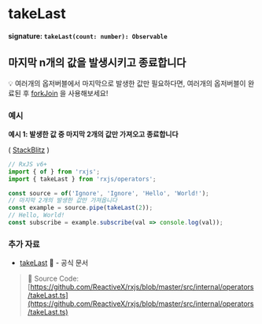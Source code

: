 # takeLast

#### signature: `takeLast(count: number): Observable`

## 마지막 n개의 값을 발생시키고 종료합니다

💡 여러개의 옵저버블에서 마지막으로 발생한 값만 필요하다면, 여러개의 옵저버블이 완료된 후 [forkJoin](../combination/forkjoin.md) 을 사용해보세요!

### 예시

**예시 1: 발생한 값 중 마지막 2개의 값만 가져오고 종료합니다**

\( [StackBlitz](https://stackblitz.com/edit/typescript-zss7oo?file=index.ts&devtoolsheight=100) \)

```javascript
// RxJS v6+
import { of } from 'rxjs';
import { takeLast } from 'rxjs/operators';

const source = of('Ignore', 'Ignore', 'Hello', 'World!');
// 마지막 2개의 발생한 값만 가져옵니다
const example = source.pipe(takeLast(2));
// Hello, World!
const subscribe = example.subscribe(val => console.log(val));
```

### 추가 자료

* [takeLast](https://rxjs-dev.firebaseapp.com/api/operators/takeLast) 📰 - 공식 문서

> 📂 Source Code: [https://github.com/ReactiveX/rxjs/blob/master/src/internal/operators/takeLast.ts](https://github.com/ReactiveX/rxjs/blob/master/src/internal/operators/takeLast.ts)

